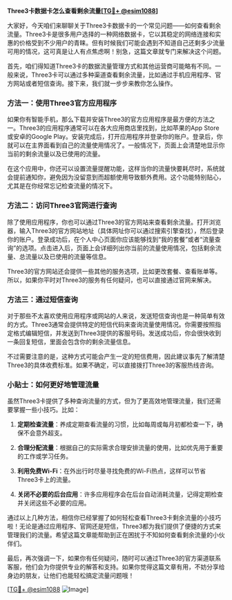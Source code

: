**Three3卡数据卡怎么查看剩余流量[[TG💪+ @esim1088](https://t.me/s/esim1088)]**

大家好，今天咱们来聊聊关于Three3卡数据卡的一个常见问题——如何查看剩余流量。Three3卡是很多用户选择的一种网络数据卡，它以其稳定的网络连接和实惠的价格受到不少用户的青睐。但有时候我们可能会遇到不知道自己还剩多少流量可用的情况，这可真是让人有点焦虑啊！别急，这篇文章就专门来解决这个问题。

首先，咱们得知道Three3卡的数据流量管理方式和其他运营商可能略有不同。一般来说，Three3卡可以通过多种渠道查看剩余流量，比如通过手机应用程序、官方网站或者短信查询。接下来，我们就一步步来教你怎么操作。

### 方法一：使用Three3官方应用程序

如果你有智能手机，那么下载并安装Three3的官方应用程序是最方便的方法之一。Three3的应用程序通常可以在各大应用商店里找到，比如苹果的App Store或安卓的Google Play。安装完成后，打开应用程序并登录你的账户。登录后，你就可以在主界面看到自己的流量使用情况了。一般情况下，页面上会清楚地显示你当前的剩余流量以及已使用的流量。

在这个应用中，你还可以设置流量提醒功能，这样当你的流量快要耗尽时，系统就会提前通知你，避免因为没留意到而超额使用导致额外费用。这个功能特别贴心，尤其是在你经常忘记检查流量的情况下。

### 方法二：访问Three3官网进行查询

除了使用应用程序，你也可以通过Three3的官方网站来查看剩余流量。打开浏览器，输入Three3的官方网站地址（具体网址你可以通过搜索引擎查找），然后登录你的账户。登录成功后，在个人中心页面你应该能够找到“我的套餐”或者“流量查询”的选项。点击进入后，页面上会详细列出你当前的流量使用情况，包括剩余流量、总流量以及已使用的流量等信息。

Three3的官方网站还会提供一些其他的服务选项，比如更改套餐、查看账单等。所以，如果你平时对Three3的服务有任何疑问，也可以直接通过官网来解决。

### 方法三：通过短信查询

对于那些不太喜欢使用应用程序或网站的人来说，发送短信查询也是一种简单有效的方式。Three3通常会提供特定的短信代码来查询流量使用情况。你需要按照指定格式编辑短信，并发送到Three3提供的客服号码。发送成功后，你会很快收到一条回复短信，里面会包含你的剩余流量信息。

不过需要注意的是，这种方式可能会产生一定的短信费用，因此建议事先了解清楚Three3的具体收费标准。如果不确定，可以直接拨打Three3的客服热线咨询。

### 小贴士：如何更好地管理流量

虽然Three3卡提供了多种查询流量的方式，但为了更高效地管理流量，我们还需要掌握一些小技巧。比如：

1. **定期检查流量**：养成定期查看流量的习惯，比如每周或每月初都检查一下，确保不会意外超支。
   
2. **合理分配流量**：根据自己的实际需求合理安排流量的使用，比如优先用于重要的工作或学习任务。

3. **利用免费Wi-Fi**：在外出行时尽量寻找免费的Wi-Fi热点，这样可以节省Three3卡上的流量。

4. **关闭不必要的后台应用**：许多应用程序会在后台自动消耗流量，记得定期检查并关闭这些不必要的应用。

通过以上几种方法，相信你已经掌握了如何轻松查看Three3卡剩余流量的小技巧啦！无论是通过应用程序、官网还是短信，Three3都为我们提供了便捷的方式来管理我们的流量。希望这篇文章能帮助到正在困扰于不知如何查看剩余流量的小伙伴们。

最后，再次强调一下，如果你有任何疑问，随时可以通过Three3的官方渠道联系客服，他们会为你提供专业的解答和支持。如果你觉得这篇文章有用，不妨分享给身边的朋友，让他们也能轻松搞定流量问题哦！

[[TG💪+ @esim1088](https://t.me/s/esim1088) ![Image](https://i.postimg.cc/4NQfJmqS/Snipaste-2025-05-13-00-14-12.png)]
